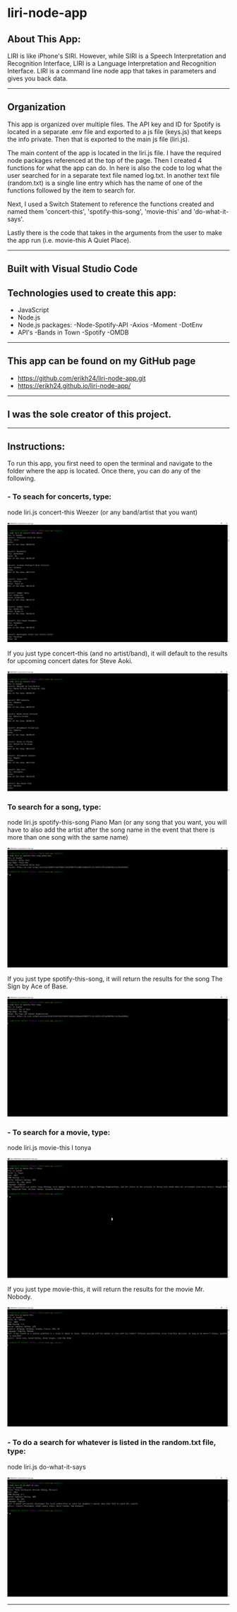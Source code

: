 # liri-node-app


## About This App:

LIRI is like iPhone's SIRI. However, while SIRI is a Speech Interpretation and Recognition Interface, LIRI is a Language Interpretation and Recognition Interface. LIRI is a command line node app that takes in parameters and gives you back data.

****

## Organization 
This app is organized over multiple files. The API key and ID for Spotify is located in a separate .env file and exported to a js file (keys.js) that keeps the info private. Then that is exported to the main js file (liri.js).

The main content of the app is located in the liri.js file. I have the required node packages referenced at the top of the page. Then I created 4 functions for what the app can do. In here is also the code to log what the user searched for in a separate text file named log.txt. In another text file (random.txt) is a single line entry which has the name of one of the functions followed by the item to search for. 

Next, I used a Switch Statement to reference the functions created and named them 'concert-this', 'spotify-this-song', 'movie-this' and 'do-what-it-says'.

Lastly there is the code that takes in the arguments from the user to make the app run (i.e. movie-this A Quiet Place). 

****

## Built with Visual Studio Code

## Technologies used to create this app:
- JavaScript
- Node.js
- Node.js packages: 
    -Node-Spotify-API
    -Axios
    -Moment
    -DotEnv
- API's
    -Bands in Town
    -Spotify
    -OMDB 

****

## This app can be found on my GitHub page
- https://github.com/erikh24/liri-node-app.git
- https://erikh24.github.io/liri-node-app/

****

 ## I was the sole creator of this project.
 
****


## Instructions:

 To run this app, you first need to open the terminal and navigate to the folder where the app is located. Once there, you can do any of the following.

### - To seach for concerts, type:
node liri.js concert-this Weezer (or any band/artist that you want)

![image](/images/concert-this-weezer.png)

    
If you just type concert-this (and no artist/band), it will default to the results for upcoming concert dates for Steve Aoki.

![image](/images/concert-this.png)




### To search for a song, type:
node liri.js spotify-this-song Piano Man (or any song that you want, you will have to also add the artist after the song name in the event that there is more than one song with the same name)

![image](/images/spotify-this-song-piano-man.png)

If you just type spotify-this-song, it will return the results for the song The Sign by Ace of Base.

![image](/images/spotify-this-song.png)


### - To search for a movie, type:
node liri.js movie-this I tonya

![image](/images/movie-this-i-tonya.png)

If you just type movie-this, it will return the results for the movie Mr. Nobody.

![image](/images/movie-this.png)


### - To do a search for whatever is listed in the random.txt file, type:
node liri.js do-what-it-says

![image](/images/do-what-it-says.png)

****


